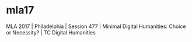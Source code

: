 # mla17
MLA 2017 | Philadelphia | Session 477 | Minimal Digital Humanities: Choice or Necessity? | TC Digital Humanities
